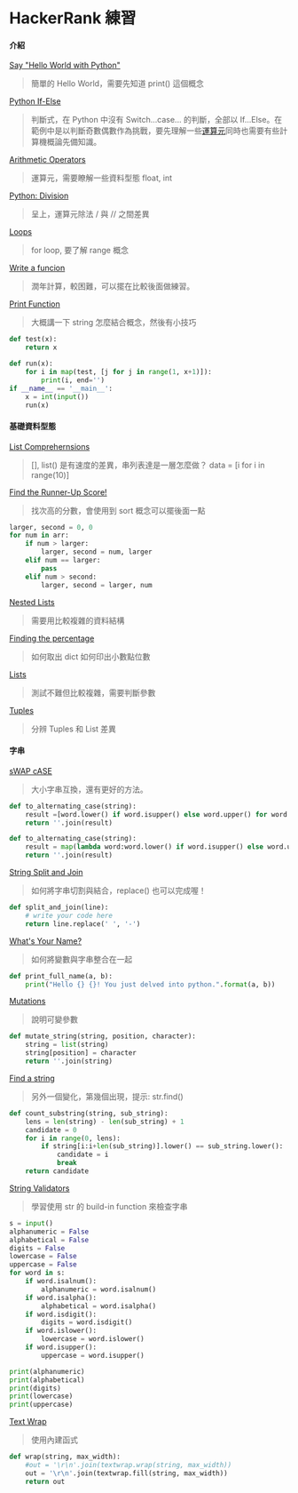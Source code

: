 # HackerRank 練習

#### 介紹

[Say "Hello World with Python"](https://www.hackerrank.com/challenges/py-hello-world/problem)
>簡單的 Hello World，需要先知道 print() 這個概念

[Python If-Else](https://www.hackerrank.com/challenges/py-if-else/problem)
>判斷式，在 Python 中沒有 Switch...case... 的判斷，全部以 If...Else。在範例中是以判斷奇數偶數作為挑戰，要先理解一些[運算元](https://pydoing.blogspot.com/2011/01/python-operator.html)同時也需要有些計算機概論先備知識。

[Arithmetic Operators](https://www.hackerrank.com/challenges/python-arithmetic-operators/problem)
>運算元，需要瞭解一些資料型態 float, int

[Python: Division](https://www.hackerrank.com/challenges/python-division/problem)
>呈上，運算元除法 / 與 // 之間差異

[Loops](https://www.hackerrank.com/challenges/python-loops/problem)
>for loop, 要了解 range 概念

[Write a funcion](https://www.hackerrank.com/challenges/write-a-function/problem)
>潤年計算，較困難，可以擺在比較後面做練習。

[Print Function](https://www.hackerrank.com/challenges/python-print/problem)
>大概講一下 string 怎麼結合概念，然後有小技巧
        
```python
def test(x):
    return x

def run(x):
    for i in map(test, [j for j in range(1, x+1)]):
        print(i, end='')
if __name__ == '__main__':
    x = int(input())
    run(x)
```        

#### 基礎資料型態

[List Comprehernsions](https://www.hackerrank.com/challenges/list-comprehensions/problem)
>[], list() 是有速度的差異，串列表達是一層怎麼做？ data = [i for i in range(10)]

[Find the Runner-Up Score!](https://www.hackerrank.com/challenges/find-second-maximum-number-in-a-list/problem)
>找次高的分數，會使用到 sort 概念可以擺後面一點
        

```python
larger, second = 0, 0
for num in arr:
    if num > larger:
        larger, second = num, larger        
    elif num == larger:
        pass
    elif num > second:
        larger, second = larger, num
```

[Nested Lists](https://www.hackerrank.com/challenges/nested-list/problem)
>需要用比較複雜的資料結構

[Finding the percentage](https://www.hackerrank.com/challenges/finding-the-percentage)
>如何取出 dict 如何印出小數點位數

[Lists](https://www.hackerrank.com/challenges/python-lists/problem)
>測試不難但比較複雜，需要判斷參數

[Tuples](https://www.hackerrank.com/challenges/python-tuples/problem)
>分辨 Tuples 和 List 差異


#### 字串

[sWAP cASE](https://www.hackerrank.com/challenges/swap-case/problem)
>大小字串互換，還有更好的方法。

```python
def to_alternating_case(string):
    result =[word.lower() if word.isupper() else word.upper() for word in string]
    return ''.join(result)

def to_alternating_case(string):
    result = map(lambda word:word.lower() if word.isupper() else word.upper(), string)
    return ''.join(result)
```

[String Split and Join](https://www.hackerrank.com/challenges/python-string-split-and-join/problem)
>如何將字串切割與結合，replace() 也可以完成喔！

```python
def split_and_join(line):
    # write your code here
    return line.replace(' ', '-')
```


[What's Your Name?](https://www.hackerrank.com/challenges/whats-your-name/problem)
>如何將變數與字串整合在一起

```python
def print_full_name(a, b):
    print("Hello {} {}! You just delved into python.".format(a, b))
```


[Mutations](https://www.hackerrank.com/challenges/python-mutations/problem)
>說明可變參數

```python
def mutate_string(string, position, character):
    string = list(string)
    string[position] = character
    return ''.join(string)
```

[Find a string](https://www.hackerrank.com/challenges/find-a-string/problem)
>另外一個變化，第幾個出現，提示: str.find()

```python
def count_substring(string, sub_string):
    lens = len(string) - len(sub_string) + 1
    candidate = 0
    for i in range(0, lens):
        if string[i:i+len(sub_string)].lower() == sub_string.lower():
            candidate = i
            break
    return candidate
```

[String Validators](https://www.hackerrank.com/challenges/string-validators/problem)
> 學習使用 str 的 build-in function 來檢查字串

```python
s = input()
alphanumeric = False
alphabetical = False
digits = False
lowercase = False
uppercase = False
for word in s:
    if word.isalnum():
        alphanumeric = word.isalnum()
    if word.isalpha():
        alphabetical = word.isalpha()
    if word.isdigit():
        digits = word.isdigit()
    if word.islower():
        lowercase = word.islower()
    if word.isupper():
        uppercase = word.isupper() 

print(alphanumeric)
print(alphabetical)
print(digits)
print(lowercase)
print(uppercase)
```

[Text Wrap](https://www.hackerrank.com/challenges/text-wrap/problem)
> 使用內建函式

```python
def wrap(string, max_width):
    #out = '\r\n'.join(textwrap.wrap(string, max_width))
    out = '\r\n'.join(textwrap.fill(string, max_width))
    return out
```
